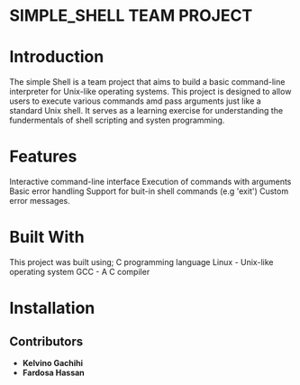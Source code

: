 # SIMPLE_SHELL TEAM PROJECT

# Introduction
The simple Shell is a team project that aims to build a basic command-line interpreter for Unix-like operating systems.
This project is designed to allow users to execute various commands amd pass arguments just like a standard Unix shell.
It serves as a learning exercise for understanding the fundermentals of shell scripting and systen programming.

# Features
 Interactive command-line interface
 Execution of commands with arguments
 Basic error handling
 Support for buit-in shell commands (e.g 'exit')
 Custom error messages.

# Built With
 This project was built using;
 C programming language
 Linux - Unix-like operating system
 GCC - A C compiler
 
# Installation

## Contributors
- **Kelvino Gachihi** 
- **Fardosa Hassan**     
